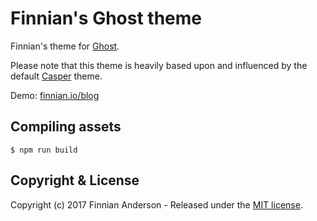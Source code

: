 # Finnian's Ghost theme

Finnian's theme for [Ghost](http://github.com/tryghost/ghost/).

Please note that this theme is heavily based upon and influenced by the default [Casper](https://github.com/TryGhost/Casper) theme.

Demo: [finnian.io/blog](https://finnian.io/blog)

## Compiling assets

```
$ npm run build
```

## Copyright & License

Copyright (c) 2017 Finnian Anderson - Released under the [MIT license](LICENSE).

